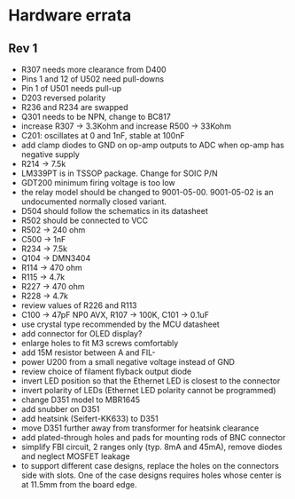 Hardware errata
===============

Rev 1
-----

* R307 needs more clearance from D400
* Pins 1 and 12 of U502 need pull-downs
* Pin 1 of U501 needs pull-up
* D203 reversed polarity
* R236 and R234 are swapped
* Q301 needs to be NPN, change to BC817
* increase R307 -> 3.3Kohm and increase R500 -> 33Kohm
* C201: oscillates at 0 and 1nF, stable at 100nF
* add clamp diodes to GND on op-amp outputs to ADC when op-amp has negative supply
* R214 -> 7.5k
* LM339PT is in TSSOP package. Change for SOIC P/N
* GDT200 minimum firing voltage is too low
* the relay model should be changed to 9001-05-00. 9001-05-02 is an undocumented normally closed variant.
* D504 should follow the schematics in its datasheet
* R502 should be connected to VCC
* R502 -> 240 ohm
* C500 -> 1nF
* R234 -> 7.5k
* Q104 -> DMN3404
* R114 -> 470 ohm
* R115 -> 4.7k
* R227 -> 470 ohm
* R228 -> 4.7k
* review values of R226 and R113
* C100 -> 47pF NP0 AVX, R107 -> 100K, C101 -> 0.1uF
* use crystal type recommended by the MCU datasheet
* add connector for OLED display?
* enlarge holes to fit M3 screws comfortably
* add 15M resistor between A and FIL-
* power U200 from a small negative voltage instead of GND
* review choice of filament flyback output diode
* invert LED position so that the Ethernet LED is closest to the connector
* invert polarity of LEDs (Ethernet LED polarity cannot be programmed)
* change D351 model to MBR1645
* add snubber on D351
* add heatsink (Seifert-KK633) to D351
* move D351 further away from transformer for heatsink clearance
* add plated-through holes and pads for mounting rods of BNC connector
* simplify FBI circuit, 2 ranges only (typ. 8mA and 45mA), remove diodes and neglect MOSFET leakage
* to support different case designs, replace the holes on the connectors side with slots. One of the case designs requires holes whose center is at 11.5mm from the board edge.
